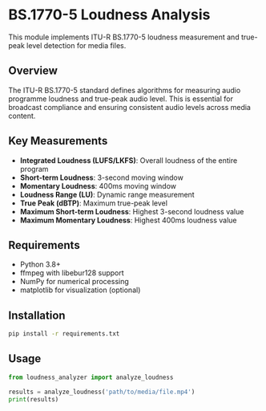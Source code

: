 # BS.1770-5 Loudness Analysis

This module implements ITU-R BS.1770-5 loudness measurement and true-peak level detection for media files.

## Overview

The ITU-R BS.1770-5 standard defines algorithms for measuring audio programme loudness and true-peak audio level. This is essential for broadcast compliance and ensuring consistent audio levels across media content.

## Key Measurements

- **Integrated Loudness (LUFS/LKFS)**: Overall loudness of the entire program
- **Short-term Loudness**: 3-second moving window
- **Momentary Loudness**: 400ms moving window
- **Loudness Range (LU)**: Dynamic range measurement
- **True Peak (dBTP)**: Maximum true-peak level
- **Maximum Short-term Loudness**: Highest 3-second loudness value
- **Maximum Momentary Loudness**: Highest 400ms loudness value

## Requirements

- Python 3.8+
- ffmpeg with libebur128 support
- NumPy for numerical processing
- matplotlib for visualization (optional)

## Installation

```bash
pip install -r requirements.txt
```

## Usage

```python
from loudness_analyzer import analyze_loudness

results = analyze_loudness('path/to/media/file.mp4')
print(results)
```